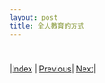 ```yaml
---
layout: post
title: 全人教育的方式
---
```



<br/>

|[Index](../../) | [Previous](6-camp)| [Next](8-content)|
